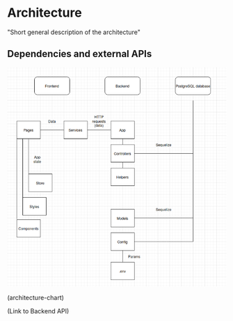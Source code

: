 # Architecture

"Short general description of the architecture"

## Dependencies and external APIs

![Architecture diagram](./assets/architecture_diagram.png)

(architecture-chart)

(Link to Backend API)
